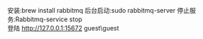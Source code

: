 安装:brew install rabbitmq
后台启动:sudo rabbitmq-server
停止服务:Rabbitmq-service stop  
登陆
http://127.0.0.1:15672    guest\guest



